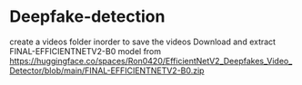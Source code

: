 # Deepfake-detection
create a videos folder inorder to save the videos 
Download and extract FINAL-EFFICIENTNETV2-B0 model from https://huggingface.co/spaces/Ron0420/EfficientNetV2_Deepfakes_Video_Detector/blob/main/FINAL-EFFICIENTNETV2-B0.zip
